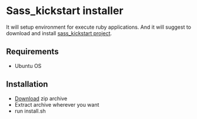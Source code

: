 # Sass_kickstart installer


It will setup environment for execute ruby applications. And it will suggest to download and install [sass_kickstart project](https://github.com/ExReanimator/sass_kickstart).

## Requirements

* Ubuntu OS

## Installation

* [Download](https://github.com/ExReanimator/sass_kickstart_installer/archive/master.zip) zip archive
* Extract archive wherever you want
* run install.sh
